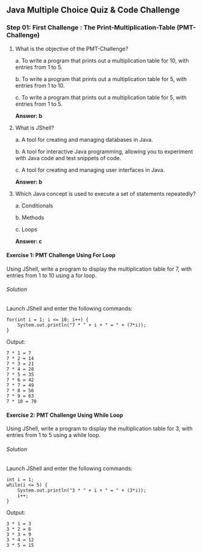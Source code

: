 ## Java Multiple Choice Quiz & Code Challenge

### Step 01: First Challenge : The Print-Multiplication-Table (PMT-Challenge)

1.  What is the objective of the PMT-Challenge?
    
    a. To write a program that prints out a multiplication table for 10, with entries from 1 to 5.
    
    b. To write a program that prints out a multiplication table for 5, with entries from 1 to 10.
    
    c. To write a program that prints out a multiplication table for 5, with entries from 1 to 5.
    
    **Answer: b**
    
2.  What is JShell?
    
    a. A tool for creating and managing databases in Java.
    
    b. A tool for interactive Java programming, allowing you to experiment with Java code and test snippets of code.
    
    c. A tool for creating and managing user interfaces in Java.
    
    **Answer: b**
    
3.  Which Java concept is used to execute a set of statements repeatedly?
    
    a. Conditionals
    
    b. Methods
    
    c. Loops
    
    **Answer: c**



#### Exercise 1: PMT Challenge Using For Loop

Using JShell, write a program to display the multiplication table for 7, with entries from 1 to 10 using a for loop.

###### Solution

Launch JShell and enter the following commands:


```
for(int i = 1; i <= 10; i++) {
    System.out.println("7 * " + i + " = " + (7*i));
}
``` 

Output:


```
7 * 1 = 7
7 * 2 = 14
7 * 3 = 21
7 * 4 = 28
7 * 5 = 35
7 * 6 = 42
7 * 7 = 49
7 * 8 = 56
7 * 9 = 63
7 * 10 = 70
``` 

#### Exercise 2: PMT Challenge Using While Loop

Using JShell, write a program to display the multiplication table for 3, with entries from 1 to 5 using a while loop.

###### Solution

Launch JShell and enter the following commands:


```
int i = 1;
while(i <= 5) {
    System.out.println("3 * " + i + " = " + (3*i));
    i++;
}
```

Output:


```
3 * 1 = 3
3 * 2 = 6
3 * 3 = 9
3 * 4 = 12
3 * 5 = 15
```
